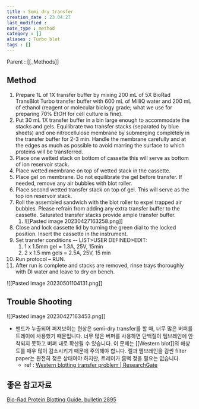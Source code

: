 ```yaml
---
title : Semi dry transfer
creation_date : 23.04.27
last_modified :
note_type : method
category : []
aliases : Turbo blot
tags : []
---
```


Parent : [[_Methods]]

## Method

1. Prepare 1L of 1X transfer buffer by mixing 200 mL of 5X BioRad TransBlot Turbo transfer buffer with 600 mL of MilliQ water and 200 mL of ethanol (reagent or molecular biology grade; what we use for preparing 70% EtOH for cell culture is fine). 
2. Put 30 mL 1X transfer buffer in a bin large enough to accommodate the stacks and gels. Equilibrate two transfer stacks (separated by blue sheets) and one nitrocellulose membrane by submerging completely in the transfer buffer for 2-3 min. Handle the membrane carefully and at the edges as much as possible to avoid marring the surface to which proteins will be transferred. 
3. Place one wetted stack on bottom of cassette this will serve as bottom of ion reservoir stack. 
4. Place wetted membrane on top of wetted stack in the cassette. 
5. Place gel on membrane. Do not equilibrate the gel before transfer. If needed, remove any air bubbles with blot roller. 
6. Place second wetted transfer stack on top of gel. This will serve as the top ion reservoir stack. 
7. Roll the assembled sandwich with the blot roller to expel trapped air bubbles. Please refrain from adding any extra transfer buffer to the cassette. Saturated transfer stacks provide ample transfer buffer. 
	1. ![[Pasted image 20230427163258.png]]
8. Close and lock cassette lid by turning the green dial to the locked position. Insert the cassette in the instrument. 
9. Set transfer conditions -- LIST>USER DEFINED>EDIT:
	1. 1 x 1.5mm gel = 1.3A, 25V, 15min 
	2. 2 x 1.5 mm gels = 2.5A, 25V, 15 min 
10. Run protocol – RUN. 
11. After run is complete and stacks are removed, rinse trays thoroughly with DI water and leave to dry on bench.

![[Pasted image 20230501104131.png]]

## Trouble Shooting

![[Pasted image 20230427163453.png]]
- 밴드가 누출되어 퍼져보이는 현상은 semi-dry transfer를 할 때, 너무 많은 버퍼를 트레이에 사용했기 때문입니다. 너무 많은 버퍼를 사용하면 단백질이 멤브레인에 안착되지 못하고 버퍼 내로 확산될 수 있습니다. 이 문제는 [[Western blot]]의 해상도를 매우 많이 감소시키기 때문에 주의해야 합니다. 젤과 멤브레인을 감싼 filter paper는 완전히 젖은 상태여야 하지만, 트레이가 흠뻑 젖을 필요는 없습니다.
	- ref : [Western blotting transfer problem | ResearchGate](https://www.researchgate.net/post/Western_blotting_transfer_problem)


## 좋은 참고자료

[Bio-Rad Protein Blotting Guide, bulletin 2895](https://www.google.com/url?sa=t&rct=j&q=&esrc=s&source=web&cd=&cad=rja&uact=8&ved=2ahUKEwj6yvT9_tL-AhUgt1YBHS9VDg8QFnoECBAQAQ&url=https%3A%2F%2Fwww.bio-rad.com%2FProteinBlottingGuide&usg=AOvVaw2LdrtEfnK0ftYSxgKlyRRd)
